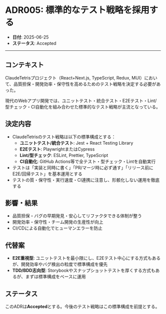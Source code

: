 # ADR005: 標準的なテスト戦略を採用する

- **日付**: 2025-06-25
- **ステータス**: Accepted

---

## コンテキスト

ClaudeTetrisプロジェクト（React+Next.js, TypeScript, Redux, MUI）において、品質担保・開発効率・保守性を高めるためのテスト戦略を決定する必要があった。

現代のWebアプリ開発では、ユニットテスト・統合テスト・E2Eテスト・Lint/型チェック・CI自動化を組み合わせた標準的なテスト戦略が主流となっている。

## 決定内容

- ClaudeTetrisのテスト戦略は以下の標準構成とする：
  - **ユニットテスト/統合テスト**: Jest + React Testing Library
  - **E2Eテスト**: PlaywrightまたはCypress
  - **Lint/型チェック**: ESLint, Prettier, TypeScript
  - **CI自動化**: GitHub Actions等で全テスト・型チェック・Lintを自動実行
- テストは「実装と同時に書く」「PR/マージ時に必ず通す」「リリース前にE2E/回帰テスト」を基本運用とする
- テストの質・保守性・実行速度・CI連携に注意し、形骸化しない運用を徹底する

## 影響・結果

- 品質担保・バグの早期発見・安心してリファクタできる体制が整う
- 開発効率・保守性・チーム開発の生産性が向上
- CI/CDによる自動化でヒューマンエラーを防止

## 代替案

- **E2E重視型**: ユニットテストを最小限にし、E2Eテスト中心にする方式もあるが、開発効率やバグ検出の粒度で標準構成を優先
- **TDD/BDD志向型**: Storybookやスナップショットテストを厚くする方式もあるが、まずは標準構成をベースに運用

## ステータス

このADRは**Accepted**とする。今後のテスト戦略はこの標準構成を前提とする。 